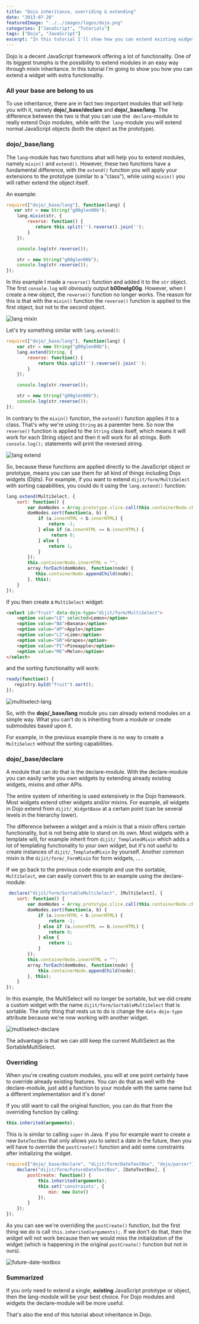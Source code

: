 ```yaml
---
title: "Dojo inheritance, overriding & extending"
date: "2013-07-20"
featuredImage: "../../images/logos/dojo.png"
categories: ["JavaScript", "Tutorials"]
tags: ["Dojo", "JavaScript"]
excerpt: "In this tutorial I'll show how you can extend existing widgets and how you can create new ones by inheriting from other widgets using Dojo."
---
```


Dojo is a decent JavaScript framework offering a lot of functionality. One of its biggest trumphs is the possibility to extend modules in an easy way through mixin inheritance. In this tutorial I'm going to show you how you can extend a widget with extra functionality.

### All your base are belong to us

To use inheritance, there are in fact two important modules that will help you with it, namely **dojo/\_base/declare** and **dojo/\_base/lang**. The difference between the two is that you can use the  `declare`\-module to really extend Dojo modules, while with the  `lang`\-module you will extend normal JavaScript objects (both the object as the prototype).

### dojo/\_base/lang

The `lang`\-module has two functions ahat will help you to extend modules, namely `mixin()` and `extend()`. However, these two functions have a fundamental difference, with the `extend()` function you will apply your extensions to the prototype (similar to a "class"), while using `mixin()` you will rather extend the object itself.

An example:

```javascript
require(["dojo/_base/lang"], function(lang) {
   var str = new String("g00glen00b");
    lang.mixin(str, {
        reverse: function() {
           return this.split('').reverse().join('');
        }
    });

    console.log(str.reverse());

    str = new String("g00glen00b");
    console.log(str.reverse());
});
```

In this example I made a `reverse()` function and added it to the `str` object. The first `console.log` will obviously output **b00nelg00g**. However, when I create a new object, the `reverse()` function no longer works. The reason for this is that with the `mixin()` function the `reverse()` function is applied to the first object, but not to the second object.

![lang mixin](images/lang-mixin.png)

Let's try something similar with `lang.extend()`:

```javascript
require(["dojo/_base/lang"], function(lang) {
    var str = new String("g00glen00b");
    lang.extend(String, {
        reverse: function() {
            return this.split('').reverse().join('');
        }
    });

    console.log(str.reverse());

    str = new String("g00glen00b");
    console.log(str.reverse());
});
```

In contrary to the `mixin()` function, the `extend()` function applies it to a class. That's why we're using `String` as a paremter here. So now the `reverse()` function is applied to the `String` class itself, which means it will work for each String object and then it will work for all strings. Both `console.log();` statements will print the reversed string.

![lang extend](images/lang-extend.png)

So, because these functions are applied directly to the JavaScript object or prototype, means you can use them for all kind of things including Dojo widgets (Dijits). For example, if you want to extend `dijit/form/MultiSelect` with sorting capabilities, you could do it using the `lang.extend()` function:

```javascript
lang.extend(MultiSelect, {
    sort: function() {
        var domNodes = Array.prototype.slice.call(this.containerNode.children);
        domNodes.sort(function(a, b) {
            if (a.innerHTML < b.innerHTML) {
                return -1;
            } else if (a.innerHTML == b.innerHTML) {
                 return 0;   
            } else {
                return 1;
            }
        });
        this.containerNode.innerHTML = "";
        array.forEach(domNodes, function(node) {
           this.containerNode.appendChild(node); 
        }, this);
    }
});
```

If you then create a `MultiSelect` widget:

```html
<select id="fruit" data-dojo-type="dijit/form/MultiSelect">
    <option value="LE" selected>Lemon</option>
    <option value="BA">Banana</option>
    <option value="AP">Apple</option>
    <option value="LI">Lime</option>
    <option value="GR">Grapes</option>
    <option value="PI">Pineapple</option>
    <option value="ME">Melon</option>
</select>
```

and the sorting functionality will work:

```javascript
ready(function() {
   registry.byId("fruit").sort(); 
});
```

![multiselect-lang](images/multiselect-lang.png)

So, with the **dojo/\_base/lang** module you can already extend modules on a simple way. What you can't do is inheriting from a module or create submodules based upon it.

For example, in the previous example there is no way to create a `MultiSelect` without the sorting capabilities.

### dojo/\_base/declare

A module that can do that is the declare-module. With the declare-module you can easily write you own widgets by extending already existing widgets, mixins and other APIs.

The entire system of inheriting is used extensively in the Dojo framework. Most widgets extend other widgets and/or mixins. For example, all widgets in Dojo extend from `dijit/_WidgetBase` at a certain point (can be several levels in the hierarchy lower).

The difference between a widget and a mixin is that a mixin offers certain functionality, but is not being able to stand on its own. Most widgets with a template will, for example inherit from `dijit/_TemplatedMixin` which adds a lot of templating functionality to your own widget, but it's not useful to create instances of `dijit/_TemplatedMixin` by yourself. Another common mixin is the `dijit/form/_FormMixin` for form widgets, ... .

If we go back to the previous code example and use the sortable, `MultiSelect`, we can easily convert this to an example using the declare-module:

```javascript
 declare("dijit/form/SortableMultiSelect", [MultiSelect], {
    sort: function() {
        var domNodes = Array.prototype.slice.call(this.containerNode.children);
        domNodes.sort(function(a, b) {
            if (a.innerHTML < b.innerHTML) {
                return -1;
            } else if (a.innerHTML == b.innerHTML) {
                return 0;   
            } else {
                return 1;
            }
        });
        this.containerNode.innerHTML = "";
        array.forEach(domNodes, function(node) {
            this.containerNode.appendChild(node); 
        }, this);
    }
});
```

In this example, the MultiSelect will no longer be sortable, but we did create a custom widget with the name `dijit/form/SortableMultiSelect` that is sortable. The only thing that rests us to do is change the `data-dojo-type` attribute because we're now working with another widget.

![mutliselect-declare](images/mutliselect-declare.png)

The advantage is that we can still keep the current MultiSelect as the SortableMultiSelect.

### Overriding

When you're creating custom modules, you will at one point certainly have to override already existing features. You can do that as well with the declare-module, just add a function to your module with the same name but a different implementation and it's done!

If you still want to call the original function, you can do that from the overriding function by calling:

```javascript
this.inherited(arguments);
```

This is is similar to calling `super` in Java. If you for example want to create a new `DateTextBox` that only allows you to select a date in the future, then you will have to override the `postCreate()` function and add some constraints after initializing the widget.

```javascript
require(["dojo/_base/declare", "dijit/form/DateTextBox", "dojo/parser"], function(declare, DateTextBox) {
    declare("dijit/form/FutureDateTextBox", [DateTextBox], {
        postCreate: function() {
            this.inherited(arguments);
            this.set('constraints', {
                min: new Date()
            });
        }
    }); 
});
```

As you can see we're overriding the `postCreate()` function, but the first thing we do is call `this.inherited(arguments);`. If we don't do that, then the widget will not work because then we would miss the initialization of the widget (which is happening in the original `postCreate()` function but not in ours).

![future-date-textbox](images/future-date-textbox.png)

### Summarized

If you only need to extend a single, **existing** JavaScript prototype or object, then the lang-module will be your best choice. For Dojo modules and widgets the declare-module will be more useful.

That's also the end of this tutorial about inheritance in Dojo.
